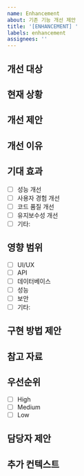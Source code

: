 ```yaml
---
name: Enhancement
about: 기존 기능 개선 제안
title: '[ENHANCEMENT] '
labels: enhancement
assignees: ''
---
```


## 개선 대상

<!-- 개선하고자 하는 기능이나 컴포넌트를 명시해주세요 -->

## 현재 상황

<!-- 현재 어떻게 동작하고 있는지 설명해주세요 -->

## 개선 제안

<!-- 어떻게 개선하면 좋을지 구체적으로 설명해주세요 -->

## 개선 이유

<!-- 왜 이 개선이 필요한지 설명해주세요 -->

## 기대 효과

<!-- 이 개선으로 얻을 수 있는 이점을 설명해주세요 -->

- [ ] 성능 개선
- [ ] 사용자 경험 개선
- [ ] 코드 품질 개선
- [ ] 유지보수성 개선
- [ ] 기타:

## 영향 범위

<!-- 이 개선이 영향을 미치는 범위를 체크해주세요 -->

- [ ] UI/UX
- [ ] API
- [ ] 데이터베이스
- [ ] 성능
- [ ] 보안
- [ ] 기타:

## 구현 방법 제안

<!-- 구현 방법에 대한 제안이 있다면 작성해주세요 -->

## 참고 자료

<!-- 관련 문서, 링크, 스크린샷 등을 추가해주세요 -->

## 우선순위

<!-- 우선순위를 선택해주세요 -->

- [ ] High
- [ ] Medium
- [ ] Low

## 담당자 제안

<!-- 담당자를 제안해주세요 (선택사항) -->
<!-- @seung-choi, @whlee-pluxity, @yjsun1996, @Nadk-pluxity -->

## 추가 컨텍스트

<!-- 기타 추가 정보가 있다면 작성해주세요 -->
